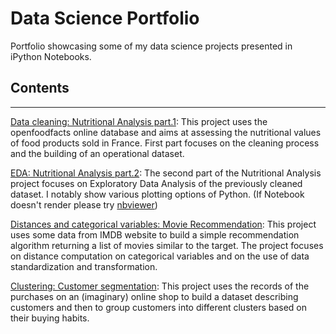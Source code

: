 # Data Science Portfolio

Portfolio showcasing some of my data science projects
 presented in iPython Notebooks.

## Contents
---------------------------------------

[Data cleaning: Nutritional Analysis part.1](https://github.com/NicolasRossignol/data-science_portfolio/blob/master/Nutritional_Data_Analysis_part1.ipynb):
This project uses the openfoodfacts online database and aims at assessing the nutritional values of food products sold in France. First part focuses on the cleaning process and the building of an operational dataset.

[EDA: Nutritional Analysis part.2](https://github.com/NicolasRossignol/data-science_portfolio/blob/master/Nutritional_Data_Analysis_part2.ipynb): The second part of the Nutritional Analysis project focuses on Exploratory Data Analysis of the previously cleaned dataset. I notably show various plotting options of Python. (If Notebook doesn't render please try [nbviewer](https://nbviewer.jupyter.org/github/NicolasRossignol/data-science_portfolio/blob/master/Nutritional_Data_Analysis_part2.ipynb))

[Distances and categorical variables: Movie Recommendation](https://github.com/NicolasRossignol/data-science_portfolio/blob/master/Movie_recommendation/1.Movie_Recommendation.ipynb):
This project uses some data from IMDB website to build a simple recommendation algorithm returning a list of movies similar to the target. The project focuses on distance computation on categorical variables and on the use of data standardization and transformation.

[Clustering: Customer segmentation](https://github.com/NicolasRossignol/data-science_portfolio/blob/master/Customer_segmentation/Customer_Segmentation.ipynb):
This project uses the records of the purchases on an (imaginary) online shop to build a dataset describing customers and then to group customers into different clusters based on their buying habits.